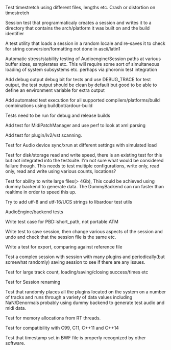 Test timestretch using different files, lengths etc.
<ulink url="http://tracker.ardour.org/view.php?id=5923">Crash or
distortion on timestretch</ulink>

Session test that programmaticaly creates a session and writes it to a
directory that contains the arch/platform it was built on and the build
identifier

A test utility that loads a session in a random locale and re-saves it to check
for string conversion/formatting not done in ascii/latin1

Automatic stress/stability testing of Audioengine/Session paths at various
buffer sizes, samplerates etc. This will require some sort of simultaneous
loading of system subsystems etc. perhaps via phoronix test integration

Add debug output debug bit for tests and use DEBUG_TRACE for test output, the
test output should be clean by default but good to be able to define an
environment variable for extra output

Add automated test execution for all supported compilers/platforms/build
combinations using buildbot/ardour-build

Tests need to be run for debug and release builds

Add test for MidiPatchManager and use perf to look at xml parsing

Add test for plugin/lv2/vst scanning.

Test for Audio device sync/xrun at different settings with simulated load

Test for disk/storage read and write speed, there is an existing test for this
but not integrated into the testsuite. I'm not sure what would be considered
failure though. This needs to test multiple configurations, write only, read
only, read and write using various counts, locations?

Test for ability to write large files(> 4Gb), This could be achieved using
dummy backend to generate data. The DummyBackend can run faster than realtime
in order to speed this up.

Try to add utf-8 and utf-16/UCS strings to libardour test utils

AudioEngine/backend tests

Write test case for PBD::short_path, not portable ATM

Write test to save session, then change various aspects of the session and undo
and check that the session file is the same etc.

Write a test for export, comparing against reference file

Test a complex session with session with many plugins and periodically(but
somewhat randomly) saving session to see if there are any issues.

Test for large track count, loading/saving/closing success/times etc

Test for Session renaming

Test that randomly places all the plugins located on the system on a number of
tracks and runs through a variety of data values including NaN/Denormals
probably using dummy backend to generate test audio and midi data.

Test for memory allocations from RT threads.

Test for compatibility with C99, C11, C++11 and C++14

Test that timestamp set in BWF file is properly recognized by other software.
